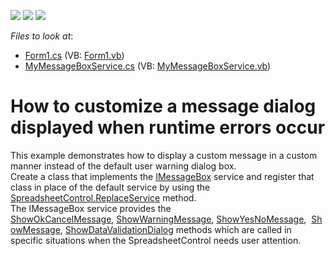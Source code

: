<!-- default badges list -->
![](https://img.shields.io/endpoint?url=https://codecentral.devexpress.com/api/v1/VersionRange/128613506/20.1.2%2B)
[![](https://img.shields.io/badge/Open_in_DevExpress_Support_Center-FF7200?style=flat-square&logo=DevExpress&logoColor=white)](https://supportcenter.devexpress.com/ticket/details/E5052)
[![](https://img.shields.io/badge/📖_How_to_use_DevExpress_Examples-e9f6fc?style=flat-square)](https://docs.devexpress.com/GeneralInformation/403183)
<!-- default badges end -->
<!-- default file list -->
*Files to look at*:

* [Form1.cs](./CS/MessageBoxServiceExample/Form1.cs) (VB: [Form1.vb](./VB/MessageBoxServiceExample/Form1.vb))
* [MyMessageBoxService.cs](./CS/MessageBoxServiceExample/MyMessageBoxService.cs) (VB: [MyMessageBoxService.vb](./VB/MessageBoxServiceExample/MyMessageBoxService.vb))
<!-- default file list end -->
# How to customize a message dialog displayed when runtime errors occur


<p>This example demonstrates how to display a custom message in a custom manner instead of the default user warning dialog box.<br /> Сreate a class that implements the <a href="http://help.devexpress.com/#CoreLibraries/clsDevExpressXtraSpreadsheetServicesIMessageBoxServicetopic"><u>IMessageBox</u></a> service and register that class in place of the default service by using the <a href="http://help.devexpress.com/#WindowsForms/DevExpressXtraSpreadsheetSpreadsheetControl_ReplaceService[T]topic"><u>SpreadsheetControl.ReplaceService</u></a> method.<br /> The IMessageBox service provides the <u><a href="http://help.devexpress.com/#CoreLibraries/DevExpressXtraSpreadsheetServicesIMessageBoxService_ShowOkCancelMessagetopic">ShowOkCancelMessage</a>,</u> <u><a href="http://help.devexpress.com/#CoreLibraries/DevExpressXtraSpreadsheetServicesIMessageBoxService_ShowWarningMessagetopic">ShowWarningMessage</a>,</u> <a href="http://help.devexpress.com/#CoreLibraries/DevExpressXtraSpreadsheetServicesIMessageBoxService_ShowYesNoMessagetopic">ShowYesNoMessage</a>,  <a href="http://help.devexpress.com/#CoreLibraries/DevExpressXtraSpreadsheetServicesIMessageBoxService_ShowMessagetopic">ShowMessage</a>, <a href="http://help.devexpress.com/#CoreLibraries/DevExpressXtraSpreadsheetServicesIMessageBoxService_ShowDataValidationDialogtopic">ShowDataValidationDialog</a> methods which are called in specific situations when the SpreadsheetControl needs user attention.</p>

<br/>


